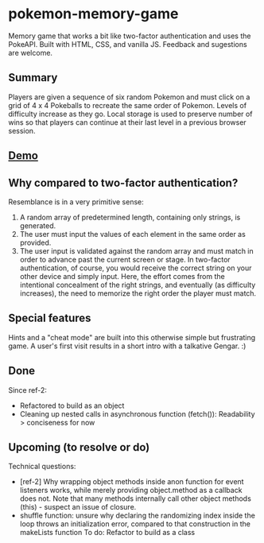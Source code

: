 # pokemon-memory-game
Memory game that works a bit like two-factor authentication and uses the PokeAPI. Built with HTML, CSS, and vanilla JS. Feedback and sugestions are welcome.

## Summary
Players are given a sequence of six random Pokemon and must click on a grid of 4 x 4 Pokeballs to recreate the same order of Pokemon. Levels of difficulty increase as they go. Local storage is used to preserve number of wins so that players can continue at their last level in a previous browser session.

## [Demo](https://h-yung.github.io/pokemon-memory-game/)

## Why compared to two-factor authentication?
Resemblance is in a very primitive sense: 
1. A random array of predetermined length, containing only strings, is generated.
2. The user must input the values of each element in the same order as provided.
3. The user input is validated against the random array and must match in order to advance past the current screen or stage. 
In two-factor authentication, of course, you would receive the correct string on your other device and simply input. Here, the effort comes from the intentional concealment of the right strings, and eventually (as difficulty increases), the need to memorize the right order the player must match.

## Special features
Hints and a "cheat mode" are built into this otherwise simple but frustrating game.
A user's first visit results in a short intro with a talkative Gengar. :)

## Done 
Since ref-2:
* Refactored to build as an object
* Cleaning up nested calls in asynchronous function (fetch()): Readability > conciseness for now

## Upcoming (to resolve or do)
Technical questions: 
* [ref-2] Why wrapping object methods inside anon function for event listeners works, while merely providing object.method as a callback does not. Note that many methods internally call other object methods (this) - suspect an issue of closure.
* shuffle function: unsure why declaring the randomizing index inside the loop throws an initialization error, compared to that construction in the makeLists function
To do: Refactor to build as a class
